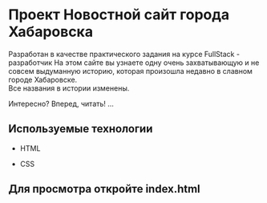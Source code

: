 # Проект Новостной сайт города Хабаровска

Разработан в качестве практического задания на курсе FullStack - разработчик
На этом сайте вы узнаете одну очень захватывающую и не совсем выдуманную историю, которая произошла недавно в славном городе Хабаровске.  
Все названия в истории изменены. 

Интересно? Вперед, читать! 
…

## Используемые технологии

* HTML

* CSS 



## Для просмотра откройте index.html
